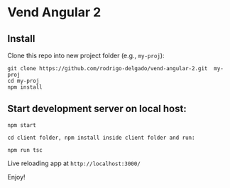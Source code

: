 # Vend Angular 2

## Install

Clone this repo into new project folder (e.g., `my-proj`):
```shell
git clone https://github.com/rodrigo-delgado/vend-angular-2.git  my-proj
cd my-proj
npm install
```

## Start development server on local host:

```shell
npm start

cd client folder, npm install inside client folder and run:

npm run tsc
````
Live reloading app at `http://localhost:3000/`


Enjoy!
